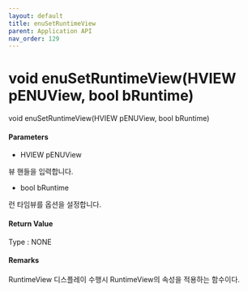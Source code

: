 ```yaml
---
layout: default
title: enuSetRuntimeView
parent: Application API
nav_order: 129
---
```

# void enuSetRuntimeView\(HVIEW pENUView, bool bRuntime\)

void enuSetRuntimeView\(HVIEW pENUView, bool bRuntime\)

#### Parameters

* HVIEW pENUView

뷰 핸들을 입력합니다.

* bool bRuntime

런 타임뷰를 옵션을 설정합니다.

#### Return Value

Type : NONE

#### Remarks

RuntimeView 디스플레이 수행시 RuntimeView의 속성을 적용하는 함수이다. 

#### 



